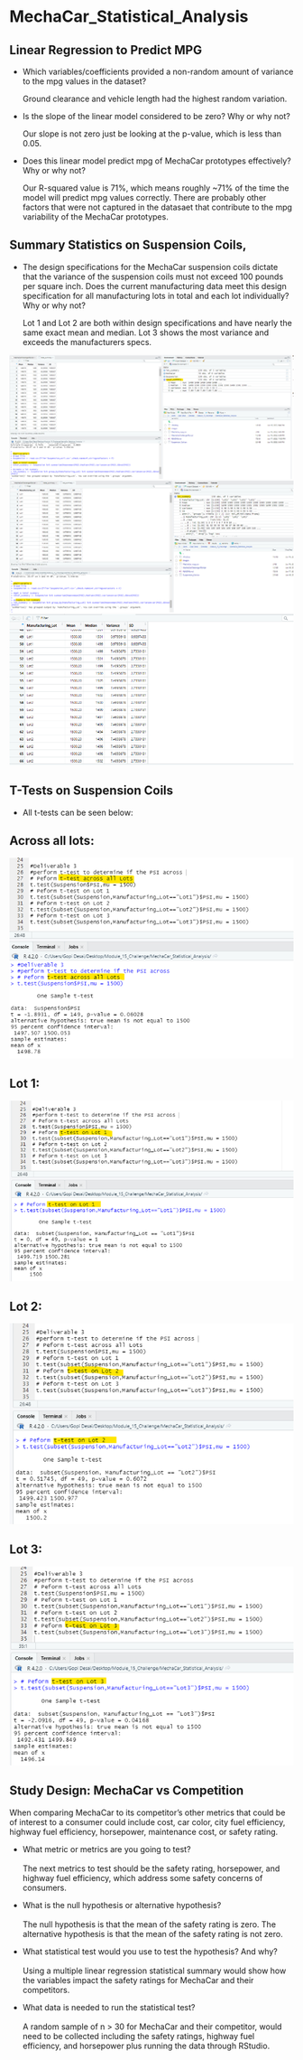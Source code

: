 # MechaCar_Statistical_Analysis

## Linear Regression to Predict MPG
* Which variables/coefficients provided a non-random amount of variance to the mpg values in the dataset?<br />
  
  Ground clearance and vehicle length had the highest random variation.


* Is the slope of the linear model considered to be zero? Why or why not?<br />
  
  Our slope is not zero just be looking at the p-value, which is less than 0.05.

* Does this linear model predict mpg of MechaCar prototypes effectively? Why or why not?<br />

  Our R-squared value is 71%, which means roughly ~71% of the time the model will predict mpg values correctly. There are probably other factors that were not captured in the datasaet that contribute to the mpg variability of the MechaCar prototypes.


## Summary Statistics on Suspension Coils,
* The design specifications for the MechaCar suspension coils dictate that the variance of the suspension coils must not exceed 100 pounds per square inch. Does the current manufacturing data meet this design specification for all manufacturing lots in total and each lot individually? Why or why not?

   Lot 1 and Lot 2 are both within design specifications and have nearly the same exact mean and median. Lot 3 shows the most variance and exceeds the manufacturers specs.


![x](./img/img_1.PNG)
![y](./img/img_2.PNG)
![z](./img/img_3.PNG)


## T-Tests on Suspension Coils

* All t-tests can be seen below:<br />

## Across all lots:
![xx](./img/img_5.PNG)
## Lot 1:
![yy](./img/img_6.PNG)
## Lot 2:
![zz](./img/img_7.PNG)
## Lot 3:
![aa](./img/img_8.PNG)

## Study Design: MechaCar vs Competition
When comparing MechaCar to its competitor’s other metrics that could be of interest to a consumer could include cost, car color, city fuel efficiency, highway fuel efficiency, horsepower, maintenance cost, or safety rating.

* What metric or metrics are you going to test?<br />   
The next metrics to test should be the safety rating, horsepower, and highway fuel efficiency, which address some safety concerns of consumers.<br /> 

* What is the null hypothesis or alternative hypothesis?<br />    
The null hypothesis is that the mean of the safety rating is zero. The alternative hypothesis is that the mean of the safety rating is not zero.<br />

* What statistical test would you use to test the hypothesis? And why? <br />    
Using a multiple linear regression statistical summary would show how the variables impact the safety ratings for MechaCar and their competitors.<br />

* What data is needed to run the statistical test?<br />     
A random sample of n > 30 for MechaCar and their competitor, would need to be collected including the safety ratings, highway fuel efficiency, and horsepower plus running the data through RStudio.<br />